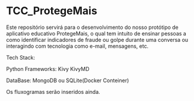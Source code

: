 # TCC_ProtegeMais
Este repositório servirá para o desenvolvimento do nosso protótipo de aplicativo educativo ProtegeMais, o qual tem intuito de ensinar pessoas a como identificar indicadores de fraude ou golpe  durante uma conversa ou interagindo com tecnologia como e-mail, mensagens, etc.  

Tech Stack:

  Python Frameworks:
    Kivy
    KivyMD

    
  DataBase:
    MongoDB ou SQLite(Docker Conteiner)
    
Os fluxogramas serão inseridos ainda.


